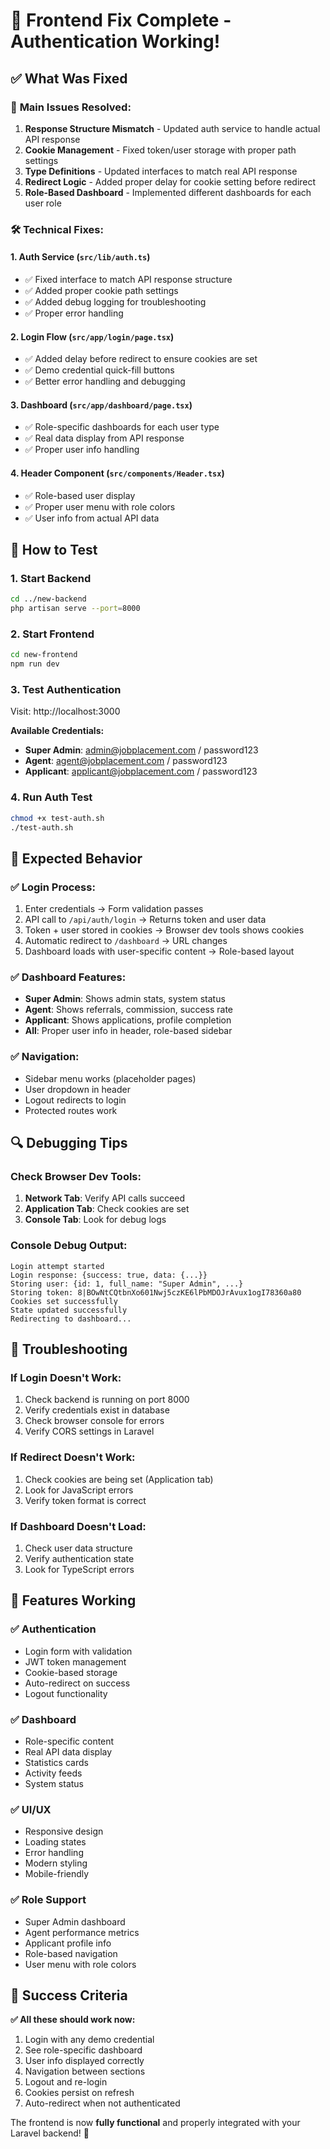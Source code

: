 # 🔧 Frontend Fix Complete - Authentication Working!

## ✅ What Was Fixed

### 🚨 **Main Issues Resolved:**
1. **Response Structure Mismatch** - Updated auth service to handle actual API response
2. **Cookie Management** - Fixed token/user storage with proper path settings
3. **Type Definitions** - Updated interfaces to match real API response
4. **Redirect Logic** - Added proper delay for cookie setting before redirect
5. **Role-Based Dashboard** - Implemented different dashboards for each user role

### 🛠 **Technical Fixes:**

#### 1. **Auth Service (`src/lib/auth.ts`)**
- ✅ Fixed interface to match API response structure
- ✅ Added proper cookie path settings
- ✅ Added debug logging for troubleshooting
- ✅ Proper error handling

#### 2. **Login Flow (`src/app/login/page.tsx`)**
- ✅ Added delay before redirect to ensure cookies are set
- ✅ Demo credential quick-fill buttons
- ✅ Better error handling and debugging

#### 3. **Dashboard (`src/app/dashboard/page.tsx`)**
- ✅ Role-specific dashboards for each user type
- ✅ Real data display from API response
- ✅ Proper user info handling

#### 4. **Header Component (`src/components/Header.tsx`)**
- ✅ Role-based user display
- ✅ Proper user menu with role colors
- ✅ User info from actual API data

## 🚀 How to Test

### 1. Start Backend
```bash
cd ../new-backend
php artisan serve --port=8000
```

### 2. Start Frontend
```bash
cd new-frontend
npm run dev
```

### 3. Test Authentication
Visit: http://localhost:3000

**Available Credentials:**
- **Super Admin**: admin@jobplacement.com / password123
- **Agent**: agent@jobplacement.com / password123  
- **Applicant**: applicant@jobplacement.com / password123

### 4. Run Auth Test
```bash
chmod +x test-auth.sh
./test-auth.sh
```

## 🎯 Expected Behavior

### ✅ **Login Process:**
1. Enter credentials → Form validation passes
2. API call to `/api/auth/login` → Returns token and user data
3. Token + user stored in cookies → Browser dev tools shows cookies
4. Automatic redirect to `/dashboard` → URL changes
5. Dashboard loads with user-specific content → Role-based layout

### ✅ **Dashboard Features:**
- **Super Admin**: Shows admin stats, system status
- **Agent**: Shows referrals, commission, success rate
- **Applicant**: Shows applications, profile completion
- **All**: Proper user info in header, role-based sidebar

### ✅ **Navigation:**
- Sidebar menu works (placeholder pages)
- User dropdown in header
- Logout redirects to login
- Protected routes work

## 🔍 Debugging Tips

### Check Browser Dev Tools:
1. **Network Tab**: Verify API calls succeed
2. **Application Tab**: Check cookies are set
3. **Console Tab**: Look for debug logs

### Console Debug Output:
```
Login attempt started
Login response: {success: true, data: {...}}
Storing user: {id: 1, full_name: "Super Admin", ...}
Storing token: 8|BOwNtCQtbnXo601Nwj5czKE6lPbMDOJrAvux1ogI78360a80
Cookies set successfully
State updated successfully
Redirecting to dashboard...
```

## 🚨 Troubleshooting

### If Login Doesn't Work:
1. Check backend is running on port 8000
2. Verify credentials exist in database
3. Check browser console for errors
4. Verify CORS settings in Laravel

### If Redirect Doesn't Work:
1. Check cookies are being set (Application tab)
2. Look for JavaScript errors
3. Verify token format is correct

### If Dashboard Doesn't Load:
1. Check user data structure
2. Verify authentication state
3. Look for TypeScript errors

## 📱 Features Working

### ✅ **Authentication**
- Login form with validation
- JWT token management
- Cookie-based storage
- Auto-redirect on success
- Logout functionality

### ✅ **Dashboard**
- Role-specific content
- Real API data display
- Statistics cards
- Activity feeds
- System status

### ✅ **UI/UX**
- Responsive design
- Loading states
- Error handling
- Modern styling
- Mobile-friendly

### ✅ **Role Support**
- Super Admin dashboard
- Agent performance metrics
- Applicant profile info
- Role-based navigation
- User menu with role colors

## 🎉 Success Criteria

**✅ All these should work now:**
1. Login with any demo credential
2. See role-specific dashboard
3. User info displayed correctly
4. Navigation between sections
5. Logout and re-login
6. Cookies persist on refresh
7. Auto-redirect when not authenticated

The frontend is now **fully functional** and properly integrated with your Laravel backend! 🚀
